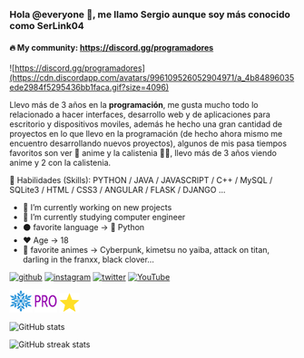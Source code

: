 ### Hola @everyone 👋, me llamo Sergio aunque soy más conocido como SerLink04
#### 🔥 My community: https://discord.gg/programadores
![https://discord.gg/programadores](https://cdn.discordapp.com/avatars/996109526052904971/a_4b84896035ede2984f5295436bb1faca.gif?size=4096)

Llevo más de 3 años en la **programación**, me gusta mucho todo lo relacionado a hacer interfaces, desarrollo web y de aplicaciones para escritorio y dispositivos moviles, además he hecho una gran cantidad de proyectos en lo que llevo en la programación (de hecho ahora mismo me encuentro desarrollando nuevos proyectos), algunos de mis pasa tiempos favoritos son ver 🖤 anime y la calistenia 🏋️‍♂️, llevo más de 3 años viendo anime y 2 con la calistenia.

🏹 Habilidades (Skills): PYTHON / JAVA / JAVASCRIPT / C++ / MySQL / SQLite3 / HTML / CSS3 / ANGULAR / FLASK / DJANGO ...

- 🔭 I’m currently working on new projects 
- 🌱 I’m currently studying computer engineer
- ⚫ favorite language -> 🐍 Python
- ❤️ Age -> 18
- 🖤 favorite animes -> Cyberpunk, kimetsu no yaiba, attack on titan, darling in the franxx, black clover...

[<img src='https://cdn.jsdelivr.net/npm/simple-icons@3.0.1/icons/github.svg' alt='github' height='40'>](https://github.com/SerLink04)  [<img src='https://cdn.jsdelivr.net/npm/simple-icons@3.0.1/icons/instagram.svg' alt='instagram' height='40'>](https://www.instagram.com/serlink04/)  [<img src='https://cdn.jsdelivr.net/npm/simple-icons@3.0.1/icons/twitter.svg' alt='twitter' height='40'>](https://twitter.com/Link04Ser)  [<img src='https://cdn.jsdelivr.net/npm/simple-icons@3.0.1/icons/youtube.svg' alt='YouTube' height='40'>](https://www.youtube.com/SerLink04GrieferDoxing)  


<a href='https://archiveprogram.github.com/'><img src='https://raw.githubusercontent.com/acervenky/animated-github-badges/master/assets/acbadge.gif' width='40' height='40'></a>
<a href='https://github.com/pricing'><img src='https://raw.githubusercontent.com/acervenky/animated-github-badges/master/assets/pro.gif' width='40' height='40'></a>
<a href='https://stars.github.com/'><img src='https://raw.githubusercontent.com/acervenky/animated-github-badges/master/assets/starbadge.gif' width='35' height='35'></a> 

![GitHub stats](https://github-readme-stats.vercel.app/api?username=SerLink04&show_icons=true)  

![GitHub streak stats](https://github-readme-streak-stats.herokuapp.com/?user=SerLink04)  
